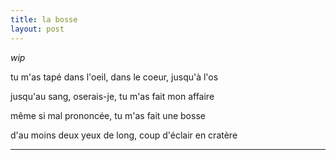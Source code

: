 ```yaml
---
title: la bosse
layout: post
---
```


*wip*

tu m'as tapé dans l'oeil, dans le coeur, jusqu'à l'os

jusqu'au sang, oserais-je, tu m'as fait mon affaire

même si mal prononcée, tu m'as fait une bosse

d'au moins deux yeux de long, coup d'éclair en cratère

---




